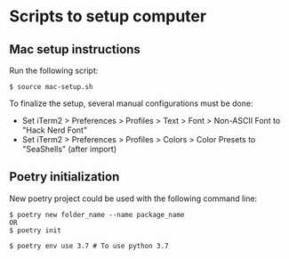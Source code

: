 # Scripts to setup computer

## Mac setup instructions
Run the following script:
```
$ source mac-setup.sh
```

To finalize the setup, several manual configurations must be done:
* Set iTerm2 > Preferences > Profiles > Text > Font > Non-ASCII Font to "Hack Nerd Font"
* Set iTerm2 > Preferences > Profiles > Colors > Color Presets to "SeaShells" (after import)

## Poetry initialization
New poetry project could be used with the following command line:
```
$ poetry new folder_name --name package_name
OR
$ poetry init

$ poetry env use 3.7 # To use python 3.7
```
